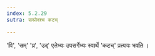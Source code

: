 ```yaml
---
index: 5.2.29
sutra: सम्प्रोदश्च कटच्

---
```

'वि', 'सम्' 'प्र', 'उद्' एतेभ्यः उपसर्गेभ्यः स्वार्थे 'कटच्' प्रत्ययः भवति । 
